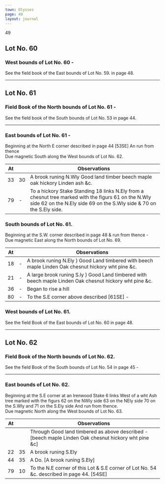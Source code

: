 ```yaml
---
town: Ulysses
page: 49
layout: journal
---
```


49

## Lot No. 60

### West bounds of Lot No. 60 -

See the field book of the East bounds of Lot No. 59. in page 48.

---

## Lot No. 61

### Field Book of the North bounds of Lot No. 61 -

See the field book of the South bounds of Lot No. 53 in page 44.

---

### East bounds of Lot No. 61 -

Beginning at the North E corner described in page 44 [53SE] An run from thence \
Due magnetic South along the West bounds of Lot No. 62.

| At |    | Observations |
| -- | -- | ------------ |
| 33 | 30 | A brook runing N.Wly Good land timber beech maple oak hickory Linden ash &c.
| 79 | - | To a hickory Stake Standing 18 links N.Ely from a chesnut tree marked with the figurs 61 on the N.Wly side 62 on the N.Ely side 69 on the S.Wly side & 70 on the S.Ely side.

### South bounds of Lot No. 61.

Beginning at the S.W. corner described in page 48 & run from thence - \
Due magnetic East along the North bounds of Lot No. 69.

| At |    | Observations |
| -- | -- | ------------ |
| 18 | - | A brook runing N.Ely } Good Land timbered with beech maple Linden Oak chesnut hickory wht pine &c.
| 21 | - | A large brook runing S.ly }  Good Land timbered with beech maple Linden Oak chesnut hickory wht pine &c.
| 36 | - | Began to rise a hill
| 80 | - | To the S.E corner above described [61SE] -

### West bounds of Lot No. 61.

See the field Book of the East bounds of Lot No. 60 in page 48.

---

## Lot No. 62

### Field Book of the North bounds of Lot No. 62.

See the field Book of the South bounds of Lot No. 54 in page 45 -

---

### East bounds of Lot No. 62.

Beginning at the S.E corner at an Irenwood Stake 6 links West of a wht Ash tree marked with the figurs 62 on the NWly side 63 on the NEly side 70 on the S.Wly and 71 on the S.Ely side And run from thence. \
Due magnetic North along the West bounds of Lot No. 63.

| At |    | Observations |
| -- | -- | ------------ |
| | | Through Good land timbered as above described - [beech maple Linden Oak chesnut hickory wht pine &c]
| 22 | 35 | A brook runing S.Ely
| 44 | 35 | A Do.  [A brook runing S.Ely]
| 79 | 10 | To the N.E corner of this Lot & S.E corner of Lot No. 54 &c. described in page 44. [54SE]
